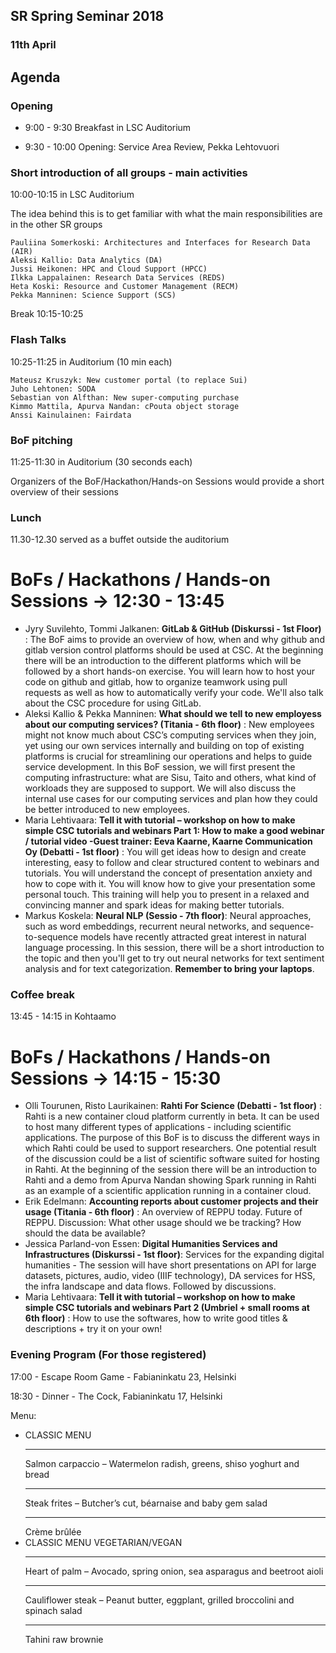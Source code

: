 ## SR Spring Seminar 2018
### 11th April

## Agenda

### Opening
 - 9:00 - 9:30 Breakfast in LSC Auditorium

 - 9:30 - 10:00 Opening: Service Area Review, Pekka Lehtovuori

### Short introduction of all groups - main activities

10:00-10:15 in LSC Auditorium

The idea behind this is to get familiar with what the main responsibilities are in the other SR groups

    Pauliina Somerkoski: Architectures and Interfaces for Research Data (AIR)
    Aleksi Kallio: Data Analytics (DA)
    Jussi Heikonen: HPC and Cloud Support (HPCC)
    Ilkka Lappalainen: Research Data Services (REDS)
    Heta Koski: Resource and Customer Management (RECM)
    Pekka Manninen: Science Support (SCS) 

Break 10:15-10:25

### Flash Talks
10:25-11:25 in Auditorium (10 min each)

    Mateusz Kruszyk: New customer portal (to replace Sui)
    Juho Lehtonen: SODA
    Sebastian von Alfthan: New super-computing purchase
    Kimmo Mattila, Apurva Nandan: cPouta object storage
    Anssi Kainulainen: Fairdata 

### BoF pitching

11:25-11:30 in Auditorium (30 seconds each)

Organizers of the BoF/Hackathon/Hands-on Sessions would provide a short overview of their sessions

### Lunch

11.30-12.30 served as a buffet outside the auditorium

# BoFs / Hackathons / Hands-on Sessions -> 12:30 - 13:45

- Jyry Suvilehto, Tommi Jalkanen: **GitLab & GitHub (Diskurssi - 1st Floor)** : The BoF aims to provide an overview of how, when and why github and gitlab version control platforms should be used at CSC. At the beginning there will be an introduction to the different platforms which will be followed by a short hands-on exercise. You will learn how to host your code on github and gitlab, how to organize teamwork using pull requests as well as how to automatically verify your code. We'll also talk about the CSC procedure for using GitLab.
- Aleksi Kallio & Pekka Manninen: **What should we tell to new employess about our computing services? (Titania - 6th floor)** : New employees might not know much about CSC’s computing services when they join, yet using our own services internally and building on top of existing platforms is crucial for streamlining our operations and helps to guide service development. In this BoF session, we will first present the computing infrastructure: what are Sisu, Taito and others, what kind of workloads they are supposed to support. We will also discuss the internal use cases for our computing services and plan how they could be better introduced to new employees. 
- Maria Lehtivaara: **Tell it with tutorial – workshop on how to make simple CSC tutorials and webinars Part 1: How to make a good webinar / tutorial video -Guest trainer: Eeva Kaarne, Kaarne Communication Oy (Debatti - 1st floor)** : You will get ideas how to design and create interesting, easy to follow and clear structured content to webinars and tutorials. You will understand the concept of presentation anxiety and how to cope with it. You will know how to give your presentation some personal touch. This training will help you to present in a relaxed and convincing manner and spark ideas for making better tutorials.
- Markus Koskela: **Neural NLP (Sessio - 7th floor)**: Neural approaches, such as word embeddings, recurrent neural networks, and sequence-to-sequence models have recently attracted great interest in natural language processing. In this session, there will be a short introduction to the topic and then you'll get to try out neural networks for text sentiment analysis and for text categorization. **Remember to bring your laptops**.

### Coffee break
13:45 - 14:15 in Kohtaamo


# BoFs / Hackathons / Hands-on Sessions -> 14:15 - 15:30

- Olli Tourunen, Risto Laurikainen: **Rahti For Science (Debatti - 1st floor)** : Rahti is a new container cloud platform currently in beta. It can be used to host many different types of applications - including scientific applications. The purpose of this BoF is to discuss the different ways in which Rahti could be used to support researchers. One potential result of the discussion could be a list of scientific software suited for hosting in Rahti. At the beginning of the session there will be an introduction to Rahti and a demo from Apurva Nandan showing Spark running in Rahti as an example of a scientific application running in a container cloud.
- Erik Edelmann: **Accounting reports about customer projects and their usage (Titania - 6th floor)** : An overview of REPPU today. Future of REPPU. Discussion: What other usage should we be tracking? How should the data be available? 
- Jessica Parland-von Essen: **Digital Humanities Services and Infrastructures (Diskurssi - 1st floor)**: Services for the expanding digital humanities - The session will have short presentations on API for large datasets, pictures, audio, video (IIIF technology), DA services for HSS, the infra landscape and data flows. Followed by discussions. 
- Maria Lehtivaara: **Tell it with tutorial – workshop on how to make simple CSC tutorials and webinars Part 2 (Umbriel + small rooms at 6th floor)** : How to use the softwares, how to write good titles & descriptions + try it on your own! 

### Evening Program (For those registered)
17:00 - Escape Room Game - Fabianinkatu 23, Helsinki

18:30 - Dinner - The Cock, Fabianinkatu 17, Helsinki

Menu:
 - CLASSIC MENU
   - - -
   Salmon carpaccio – Watermelon radish, greens, shiso yoghurt and bread
   - - -
   Steak frites – Butcher’s cut, béarnaise and baby gem salad
   - - -
   Crème brûlée
 - CLASSIC MENU VEGETARIAN/VEGAN
   - - -
   Heart of palm – Avocado, spring onion, sea asparagus and beetroot aioli
   - - -
   Cauliflower steak –  Peanut butter, eggplant, grilled broccolini and spinach salad
   - - -
   Tahini raw brownie
